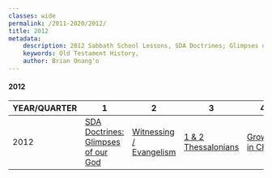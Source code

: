 ```yaml
---
classes: wide
permalink: /2011-2020/2012/
title: 2012
metadata:
    description: 2012 Sabbath School Lessons, SDA Doctrines; Glimpses of our God, Witnessing / Evangelism, 1 & 2 Thessalonians, Growing in Christ
    keywords: Old Testament History,
    author: Brian Onang'o
---
```


#### 2012

YEAR/QUARTER |   1  | 2| 3| 4
-------------|------------|---|--|---
2012   |  [SDA Doctrines: Glimpses of our God](/2011-2020/2012/quarter1) | [Witnessing / Evangelism](/2011-2020/2012/quarter2) | [1 & 2 Thessalonians](/2011-2020/2012/quarter3) | [Growing in Christ](/2011-2020/2012/quarter4) |
 